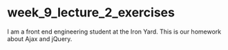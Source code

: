 # week_9_lecture_2_exercises

I am a front end engineering student at the Iron Yard. This is our homework about Ajax and jQuery.
